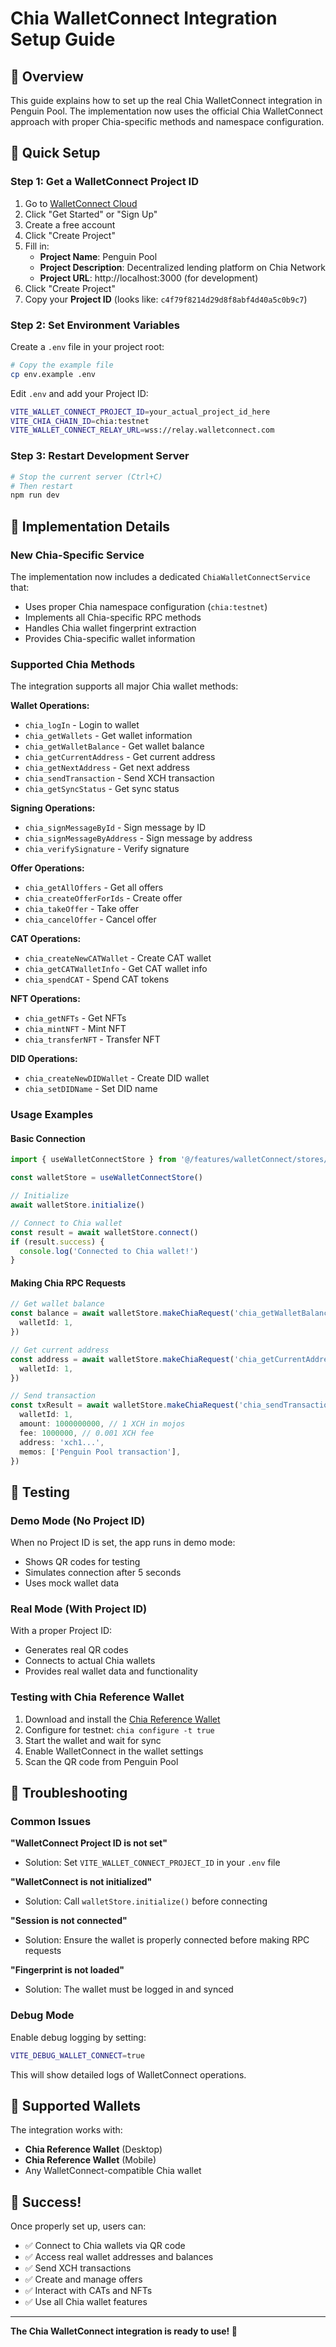 # Chia WalletConnect Integration Setup Guide

## 🎯 Overview

This guide explains how to set up the real Chia WalletConnect integration in Penguin Pool. The implementation now uses the official Chia WalletConnect approach with proper Chia-specific methods and namespace configuration.

## 🚀 Quick Setup

### Step 1: Get a WalletConnect Project ID

1. Go to [WalletConnect Cloud](https://cloud.walletconnect.com)
2. Click "Get Started" or "Sign Up"
3. Create a free account
4. Click "Create Project"
5. Fill in:
   - **Project Name**: Penguin Pool
   - **Project Description**: Decentralized lending platform on Chia Network
   - **Project URL**: http://localhost:3000 (for development)
6. Click "Create Project"
7. Copy your **Project ID** (looks like: `c4f79f8214d29d8f8abf4d40a5c0b9c7`)

### Step 2: Set Environment Variables

Create a `.env` file in your project root:

```bash
# Copy the example file
cp env.example .env
```

Edit `.env` and add your Project ID:

```bash
VITE_WALLET_CONNECT_PROJECT_ID=your_actual_project_id_here
VITE_CHIA_CHAIN_ID=chia:testnet
VITE_WALLET_CONNECT_RELAY_URL=wss://relay.walletconnect.com
```

### Step 3: Restart Development Server

```bash
# Stop the current server (Ctrl+C)
# Then restart
npm run dev
```

## 🔧 Implementation Details

### New Chia-Specific Service

The implementation now includes a dedicated `ChiaWalletConnectService` that:

- Uses proper Chia namespace configuration (`chia:testnet`)
- Implements all Chia-specific RPC methods
- Handles Chia wallet fingerprint extraction
- Provides Chia-specific wallet information

### Supported Chia Methods

The integration supports all major Chia wallet methods:

**Wallet Operations:**

- `chia_logIn` - Login to wallet
- `chia_getWallets` - Get wallet information
- `chia_getWalletBalance` - Get wallet balance
- `chia_getCurrentAddress` - Get current address
- `chia_getNextAddress` - Get next address
- `chia_sendTransaction` - Send XCH transaction
- `chia_getSyncStatus` - Get sync status

**Signing Operations:**

- `chia_signMessageById` - Sign message by ID
- `chia_signMessageByAddress` - Sign message by address
- `chia_verifySignature` - Verify signature

**Offer Operations:**

- `chia_getAllOffers` - Get all offers
- `chia_createOfferForIds` - Create offer
- `chia_takeOffer` - Take offer
- `chia_cancelOffer` - Cancel offer

**CAT Operations:**

- `chia_createNewCATWallet` - Create CAT wallet
- `chia_getCATWalletInfo` - Get CAT wallet info
- `chia_spendCAT` - Spend CAT tokens

**NFT Operations:**

- `chia_getNFTs` - Get NFTs
- `chia_mintNFT` - Mint NFT
- `chia_transferNFT` - Transfer NFT

**DID Operations:**

- `chia_createNewDIDWallet` - Create DID wallet
- `chia_setDIDName` - Set DID name

### Usage Examples

#### Basic Connection

```typescript
import { useWalletConnectStore } from '@/features/walletConnect/stores/walletConnectStore'

const walletStore = useWalletConnectStore()

// Initialize
await walletStore.initialize()

// Connect to Chia wallet
const result = await walletStore.connect()
if (result.success) {
  console.log('Connected to Chia wallet!')
}
```

#### Making Chia RPC Requests

```typescript
// Get wallet balance
const balance = await walletStore.makeChiaRequest('chia_getWalletBalance', {
  walletId: 1,
})

// Get current address
const address = await walletStore.makeChiaRequest('chia_getCurrentAddress', {
  walletId: 1,
})

// Send transaction
const txResult = await walletStore.makeChiaRequest('chia_sendTransaction', {
  walletId: 1,
  amount: 1000000000, // 1 XCH in mojos
  fee: 1000000, // 0.001 XCH fee
  address: 'xch1...',
  memos: ['Penguin Pool transaction'],
})
```

## 🧪 Testing

### Demo Mode (No Project ID)

When no Project ID is set, the app runs in demo mode:

- Shows QR codes for testing
- Simulates connection after 5 seconds
- Uses mock wallet data

### Real Mode (With Project ID)

With a proper Project ID:

- Generates real QR codes
- Connects to actual Chia wallets
- Provides real wallet data and functionality

### Testing with Chia Reference Wallet

1. Download and install the [Chia Reference Wallet](https://www.chia.net/downloads)
2. Configure for testnet: `chia configure -t true`
3. Start the wallet and wait for sync
4. Enable WalletConnect in the wallet settings
5. Scan the QR code from Penguin Pool

## 🔧 Troubleshooting

### Common Issues

**"WalletConnect Project ID is not set"**

- Solution: Set `VITE_WALLET_CONNECT_PROJECT_ID` in your `.env` file

**"WalletConnect is not initialized"**

- Solution: Call `walletStore.initialize()` before connecting

**"Session is not connected"**

- Solution: Ensure the wallet is properly connected before making RPC requests

**"Fingerprint is not loaded"**

- Solution: The wallet must be logged in and synced

### Debug Mode

Enable debug logging by setting:

```bash
VITE_DEBUG_WALLET_CONNECT=true
```

This will show detailed logs of WalletConnect operations.

## 📱 Supported Wallets

The integration works with:

- **Chia Reference Wallet** (Desktop)
- **Chia Reference Wallet** (Mobile)
- Any WalletConnect-compatible Chia wallet

## 🎉 Success!

Once properly set up, users can:

- ✅ Connect to Chia wallets via QR code
- ✅ Access real wallet addresses and balances
- ✅ Send XCH transactions
- ✅ Create and manage offers
- ✅ Interact with CATs and NFTs
- ✅ Use all Chia wallet features

---

**The Chia WalletConnect integration is ready to use! 🚀**
